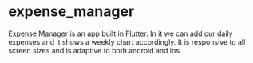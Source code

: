 # expense_manager

Expense Manager is an app built in Flutter. In it we can add our daily expenses and it shows a weekly chart accordingly. It is responsive to all screen sizes and is adaptive to both android and ios.


